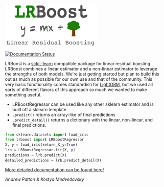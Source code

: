 <img src=https://github.com/anpatton/lrboost/blob/main/doc/images/lrboost.png width=300>

[![Documentation Status](https://readthedocs.org/projects/lrboost/badge/?version=latest)](https://lrboost.readthedocs.org)

LRBoost is a [sckit-learn](https://scikit-learn.org/) compatible package for linear residual boosting. LRBoost combines a linear estimator and a non-linear estimator to leverage the strengths of both models. We're just getting started but plan to build this out as much as possible for our own use and that of the community. This very basic functionality comes standardish for [LightGBM](https://github.com/microsoft/LightGBM), but we used all sorts of different flavors of this approach so much we wanted to make something useful. 

* LRBoostRegressor can be used like any other sklearn estimator and is built off a sklearn template.
* ``.predict()`` returns an array-like of final predictions
* ``.predict_detail()`` returns a dictionary with the linear, non-linear, and final predictions.

```python
from sklearn.datasets import load_iris
from lrboost import LRBoostRegressor
X, y = load_iris(return_X_y=True)
lrb = LRBoostRegressor.fit(X, y)
predictions = lrb.predict(X)
detailed_predictions = lrb.predict_detail(X)
```

[More detailed documentation can be found here!](https://lrboost.readthedocs.io/en/latest/) 

*Andrew Patton & Kostya Medvedovsky*
